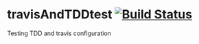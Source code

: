 # travisAndTDDtest [![Build Status](https://travis-ci.org/kblancoa/travisAndTDDtest.svg?branch=master)](https://travis-ci.org/kblancoa/travisAndTDDtest)
Testing TDD and travis configuration
